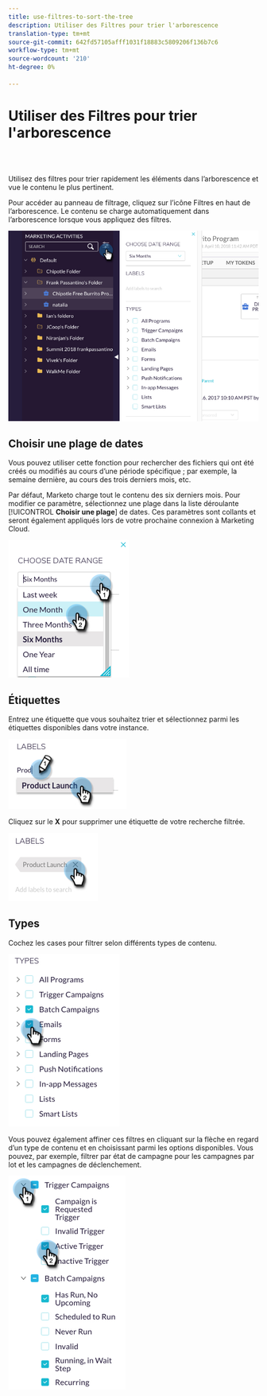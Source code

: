 ```yaml
---
title: use-filtres-to-sort-the-tree
description: Utiliser des Filtres pour trier l'arborescence
translation-type: tm+mt
source-git-commit: 642fd57105afff1031f18883c5809206f136b7c6
workflow-type: tm+mt
source-wordcount: '210'
ht-degree: 0%

---
```



# Utiliser des Filtres pour trier l&#39;arborescence

<br> 

Utilisez des filtres pour trier rapidement les éléments dans l’arborescence et vue le contenu le plus pertinent.

Pour accéder au panneau de filtrage, cliquez sur l’icône Filtres en haut de l’arborescence. Le contenu se charge automatiquement dans l’arborescence lorsque vous appliquez des filtres.

![Image un](/help/sky/assets/tree/use-filters-to-sort-the-tree/use-filters-to-sort-the-tree-1.png)

## Choisir une plage de dates

Vous pouvez utiliser cette fonction pour rechercher des fichiers qui ont été créés ou modifiés au cours d’une période spécifique ; par exemple, la semaine dernière, au cours des trois derniers mois, etc.

Par défaut, Marketo charge tout le contenu des six derniers mois. Pour modifier ce paramètre, sélectionnez une plage dans la liste déroulante [!UICONTROL **Choisir une plage**] de dates. Ces paramètres sont collants et seront également appliqués lors de votre prochaine connexion à Marketing Cloud.

![Image 2](/help/sky/assets/tree/use-filters-to-sort-the-tree/use-filters-to-sort-the-tree-2.png)

## Étiquettes

Entrez une étiquette que vous souhaitez trier et sélectionnez parmi les étiquettes disponibles dans votre instance.

![Image trois](/help/sky/assets/tree/use-filters-to-sort-the-tree/use-filters-to-sort-the-tree-3.png)

Cliquez sur le **X** pour supprimer une étiquette de votre recherche filtrée.

![Image 4](/help/sky/assets/tree/use-filters-to-sort-the-tree/use-filters-to-sort-the-tree-4.png)

## Types

Cochez les cases pour filtrer selon différents types de contenu.

![Image 5](/help/sky/assets/tree/use-filters-to-sort-the-tree/use-filters-to-sort-the-tree-5.png)

Vous pouvez également affiner ces filtres en cliquant sur la flèche en regard d’un type de contenu et en choisissant parmi les options disponibles. Vous pouvez, par exemple, filtrer par état de campagne pour les campagnes par lot et les campagnes de déclenchement.

![Image six](/help/sky/assets/tree/use-filters-to-sort-the-tree/use-filters-to-sort-the-tree-6.png)
